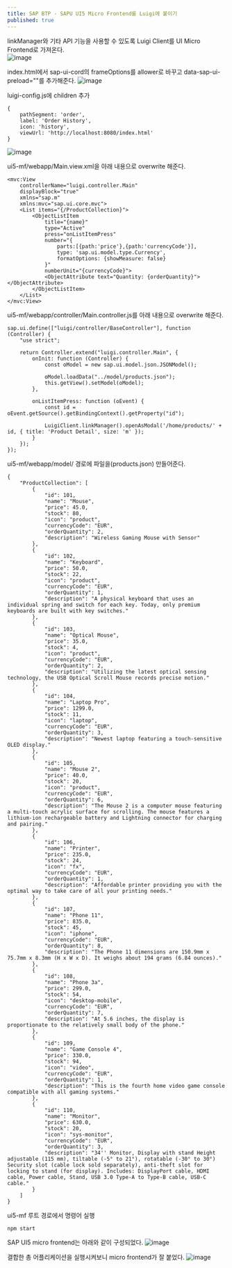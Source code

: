 ```yaml
---
title: SAP BTP - SAPU UI5 Micro Frontend를 Luigi에 붙이기
published: true
---
```


linkManager와 기타 API 기능을 사용할 수 있도록 Luigi Client를 UI Micro Frontend로 가져온다.  
![image](https://github.com/BJSNuruhee/levelup/assets/88364980/1e3afb99-4479-40bb-82ff-e5a53e57c53d)

index.html에서 sap-ui-cord의 frameOptions를 allower로 바꾸고 data-sap-ui-preload=""를 추가해준다.
![image](https://github.com/BJSNuruhee/levelup/assets/88364980/4c300b93-f73a-49be-bb23-fef0ed4bf408)

luigi-config.js에 children 추가
```
{
    pathSegment: 'order',
    label: 'Order History',
    icon: 'history',
    viewUrl: 'http://localhost:8080/index.html'
}
```
![image](https://github.com/BJSNuruhee/levelup/assets/88364980/d973628e-fb6a-4b48-8b30-ddeb4cf88704)

ui5-mf/webapp/Main.view.xml을 아래 내용으로 overwrite 해준다.
```
<mvc:View
	controllerName="luigi.controller.Main"
	displayBlock="true"
	xmlns="sap.m"
	xmlns:mvc="sap.ui.core.mvc">
	<List items="{/ProductCollection}">
		<ObjectListItem 
			title="{name}"
			type="Active"
			press="onListItemPress"
			number="{
				parts:[{path:'price'},{path:'currencyCode'}],
				type: 'sap.ui.model.type.Currency',
				formatOptions: {showMeasure: false}
			}"
			numberUnit="{currencyCode}">
			<ObjectAttribute text="Quantity: {orderQuantity}"></ObjectAttribute>
		</ObjectListItem>
	</List>
</mvc:View>
```

ui5-mf/webapp/controller/Main.controller.js를 아래 내용으로 overwrite 해준다.
```
sap.ui.define(["luigi/controller/BaseController"], function (Controller) {
	"use strict";

	return Controller.extend("luigi.controller.Main", {
		onInit: function (Controller) {
			const oModel = new sap.ui.model.json.JSONModel();

			oModel.loadData("../model/products.json");
			this.getView().setModel(oModel);
		},

		onListItemPress: function (oEvent) {
			const id = oEvent.getSource().getBindingContext().getProperty("id");

			LuigiClient.linkManager().openAsModal('/home/products/' + id, { title: 'Product Detail', size: 'm' });
		}
	});
});
```

ui5-mf/webapp/model/ 경로에 파일을(products.json) 만들어준다.  
```
{
    "ProductCollection": [
        {
            "id": 101,
            "name": "Mouse",
            "price": 45.0,
            "stock": 80,
            "icon": "product",
            "currencyCode": "EUR",
            "orderQuantity": 2,
            "description": "Wireless Gaming Mouse with Sensor"
        },
        {
            "id": 102,
            "name": "Keyboard",
            "price": 50.0,
            "stock": 22,
            "icon": "product",
            "currencyCode": "EUR",
            "orderQuantity": 1,
            "description": "A physical keyboard that uses an individual spring and switch for each key. Today, only premium keyboards are built with key switches."
        },
        {
            "id": 103,
            "name": "Optical Mouse",
            "price": 35.0,
            "stock": 4,
            "icon": "product",
            "currencyCode": "EUR",
            "orderQuantity": 2,
            "description": "Utilizing the latest optical sensing technology, the USB Optical Scroll Mouse records precise motion."
        },
        {
            "id": 104,
            "name": "Laptop Pro",
            "price": 1299.0,
            "stock": 11,
            "icon": "laptop",
            "currencyCode": "EUR",
            "orderQuantity": 3,
            "description": "Newest laptop featuring a touch-sensitive OLED display."
        },
        {
            "id": 105,
            "name": "Mouse 2",
            "price": 40.0,
            "stock": 20,
            "icon": "product",
            "currencyCode": "EUR",
            "orderQuantity": 6,
            "description": "The Mouse 2 is a computer mouse featuring a multi-touch acrylic surface for scrolling. The mouse features a lithium-ion rechargeable battery and Lightning connector for charging and pairing."
        },
        {
            "id": 106,
            "name": "Printer",
            "price": 235.0,
            "stock": 24,
            "icon": "fx",
            "currencyCode": "EUR",
            "orderQuantity": 1,
            "description": "Affordable printer providing you with the optimal way to take care of all your printing needs."
        },
        {
            "id": 107,
            "name": "Phone 11",
            "price": 835.0,
            "stock": 45,
            "icon": "iphone",
            "currencyCode": "EUR",
            "orderQuantity": 8,
            "description": "The Phone 11 dimensions are 150.9mm x 75.7mm x 8.3mm (H x W x D). It weighs about 194 grams (6.84 ounces)."
        },
        {
            "id": 108,
            "name": "Phone 3a",
            "price": 299.0,
            "stock": 54,
            "icon": "desktop-mobile",
            "currencyCode": "EUR",
            "orderQuantity": 7,
            "description": "At 5.6 inches, the display is proportionate to the relatively small body of the phone."
        },
        {
            "id": 109,
            "name": "Game Console 4",
            "price": 330.0,
            "stock": 94,
            "icon": "video",
            "currencyCode": "EUR",
            "orderQuantity": 1,
            "description": "This is the fourth home video game console compatible with all gaming systems."
        },
        {
            "id": 110,
            "name": "Monitor",
            "price": 630.0,
            "stock": 20,
            "icon": "sys-monitor",
            "currencyCode": "EUR",
            "orderQuantity": 3,
            "description": "34'' Monitor, Display with stand Height adjustable (115 mm), tiltable (-5° to 21°), rotatable (-30° to 30°) Security slot (cable lock sold separately), anti-theft slot for locking to stand (for display). Includes: DisplayPort cable, HDMI cable, Power cable, Stand, USB 3.0 Type-A to Type-B cable, USB-C cable."
        }
    ]
}
```
ui5-mf 루트 경로에서 명령어 실행
```
npm start
```

SAP UI5 micro frontend는 아래와 같이 구성되었다.
![image](https://github.com/BJSNuruhee/levelup/assets/88364980/bc855463-52e9-4020-8ead-babbe4b67327)

결합한 총 어플리케이션을 실행시켜보니 micro frontend가 잘 붙었다.
![image](https://github.com/BJSNuruhee/levelup/assets/88364980/674fd857-b01d-4b0f-8057-0fd4c1d58151)